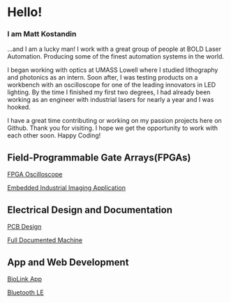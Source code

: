 # Hello!

### I am Matt Kostandin

...and I am a lucky man! I work with a great group of people at BOLD Laser Automation. Producing some of the finest automation systems in the world.

I began working with optics at UMASS Lowell where I studied lithography and photonics as an intern. Soon after, I was testing products on a workbench with an oscilloscope for one of the leading innovators in LED lighting. By the time I finished my first two degrees, I had already been working as an engineer with industrial lasers for nearly a year and I was hooked.

I have a great time contributing or working on my passion projects here on Github. Thank you for visiting. I hope we get the opportunity to work with each other soon. Happy Coding!

## Field-Programmable Gate Arrays(FPGAs)

[FPGA Oscilloscope](https://github.com/mkostandin/fpga-oscilloscope)

[Embedded Industrial Imaging Application](https://github.com/mkostandin/fpga-industrial-imaging)

## Electrical Design and Documentation

[PCB Design](https://github.com/mkostandin/umass-differencemaker-team)

[Full Documented Machine](https://whatthefpga.com)

## App and Web Development

[BioLink App](https://github.com/mkostandin/differencemaker-team)

[Bluetooth LE](https://github.com/mkostandin/umass-differencemaker-team)

<!--- [React.js, Next.js, Tailwind CSS Resume](https://mattkostandin-resume.netlify.app) --->
